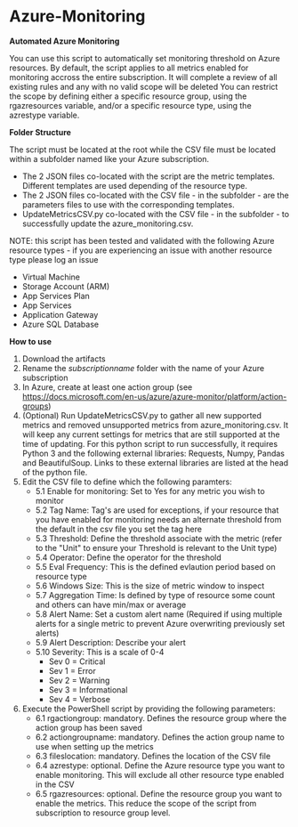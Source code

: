 # Azure-Monitoring
**Automated Azure Monitoring**

You can use this script to automatically set monitoring threshold on Azure resources.
By default, the script applies to all metrics enabled for monitoring accross the entire subscription. It will complete a review of all existing rules and any with no valid scope will be deleted
You can restrict the scope by defining either a specific resource group, using the rgazresources variable, and/or a specific resource type, using the azrestype variable.

**Folder Structure**

The script must be located at the root while the CSV file must be located within a subfolder named like your Azure subscription.
* The 2 JSON files co-located with the script are the metric templates. Different templates are used depending of the resource type.
* The 2 JSON files co-located with the CSV file - in the subfolder - are the parameters files to use with the corresponding templates.
* UpdateMetricsCSV.py co-located with the CSV file - in the subfolder - to successfully update the azure_monitoring.csv.


NOTE: this script has been tested and validated with the following Azure resource types - if you are experiencing an issue with another resource type please log an issue
* Virtual Machine
* Storage Account (ARM)
* App Services Plan
* App Services
* Application Gateway
* Azure SQL Database

**How to use**
1. Download the artifacts
2. Rename the *subscriptionname* folder with the name of your Azure subscription
3. In Azure, create at least one action group (see https://docs.microsoft.com/en-us/azure/azure-monitor/platform/action-groups)
4. (Optional) Run UpdateMetricsCSV.py to gather all new supported metrics and removed unsupported metrics from azure_monitoring.csv. It will keep any 
   current settings for metrics that are still supported at the time of updating. For this python script to run successfully, it requires Python 3 and the following external libraries: Requests, Numpy, Pandas and BeautifulSoup. Links to these external libraries are listed at the head of the python file.
5. Edit the CSV file to define which the following paramters:
   - 5.1 Enable for monitoring: Set to Yes for any metric you wish to monitor
   - 5.2 Tag Name: Tag's are used for exceptions, if your resource that you have enabled for monitoring needs an alternate threshold from the default in the csv file you set the tag here 
   - 5.3 Threshold: Define the threshold associate with the metric (refer to the "Unit" to ensure your Threshold is relevant to the Unit type)
   - 5.4 Operator: Define the operator for the threshold
   - 5.5 Eval Frequency: This is the defined evlaution period based on resource type
   - 5.6 Windows Size: This is the size of metric window to inspect
   - 5.7 Aggregation Time: Is defined by type of resource some count and others can have min/max or average
   - 5.8 Alert Name: Set a custom alert name (Required if using multiple alerts for a single metric to prevent Azure overwriting previously set alerts)
   - 5.9 Alert Description: Describe your alert
   - 5.10 Severity: This is a scale of 0-4 
		- Sev 0 = Critical
		- Sev 1 = Error
		- Sev 2 = Warning
		- Sev 3 = Informational
		- Sev 4 = Verbose
6. Execute the PowerShell script by providing the following parameters:
   - 6.1 rgactiongroup: mandatory. Defines the resource group where the action group has been saved
   - 6.2 actiongroupname: mandatory. Defines the action group name to use when setting up the metrics
   - 6.3 fileslocation: mandatory. Defines the location of the CSV file
   - 6.4 azrestype: optional. Define the Azure resource type you want to enable monitoring. This will exclude all other resource type enabled in the CSV
   - 6.5 rgazresources: optional. Define the resource group you want to enable the metrics. This reduce the scope of the script from subscription to resource group level.
